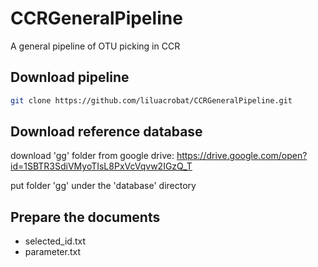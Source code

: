# CCRGeneralPipeline
A general pipeline of OTU picking in CCR
## Download pipeline
```bash
git clone https://github.com/liluacrobat/CCRGeneralPipeline.git
```

## Download reference database

download 'gg' folder from google drive:
https://drive.google.com/open?id=1SBTR3SdiVMyoTIsL8PxVcVqvw2IGzQ_T

put folder 'gg' under the 'database' directory

## Prepare the documents
* selected_id.txt
* parameter.txt
